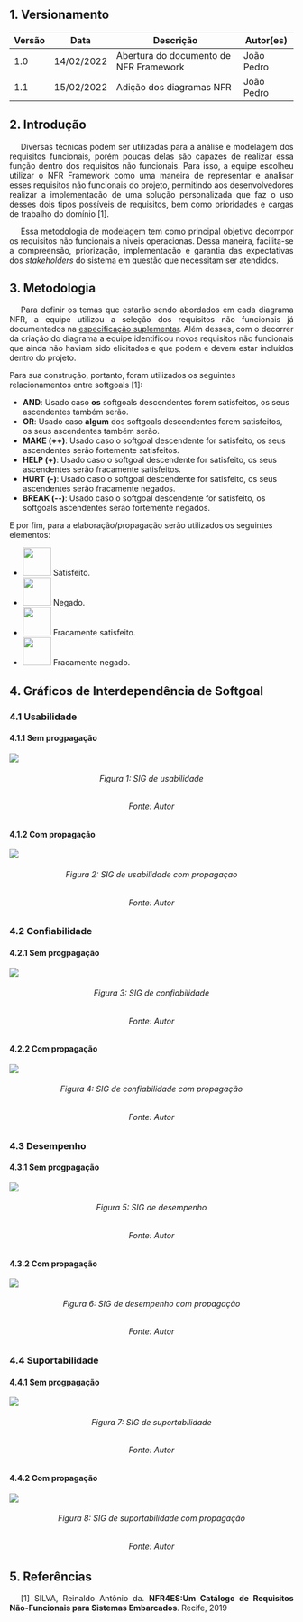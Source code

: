 ## 1. Versionamento

| Versão | Data  | Descrição                              | Autor(es)       |
| ------ | ----- | -------------------------------------- | --------------- |
| 1.0 | 14/02/2022 | Abertura do documento de NFR Framework | João Pedro |
| 1.1 | 15/02/2022 | Adição dos diagramas NFR | João Pedro |

## 2. Introdução
<p style="text-align: justify; text-indent: 20px">Diversas técnicas podem ser utilizadas para a análise e modelagem dos requisitos funcionais, porém poucas delas são capazes de realizar essa função dentro dos requisitos não funcionais. Para isso, a equipe escolheu utilizar o NFR Framework como uma maneira de representar e analisar esses requisitos não funcionais do projeto, permitindo aos desenvolvedores realizar a implementação de uma solução personalizada que faz o uso desses dois tipos possíveis de requisitos, bem como prioridades e cargas de trabalho do domínio [1].</p>
<p style="text-align: justify; text-indent: 20px">Essa metodologia de modelagem tem como principal objetivo decompor os requisitos não funcionais a niveis operacionas. Dessa maneira, facilita-se a compreensão, priorização, implementação e garantia das expectativas dos <i>stakeholders</i> do sistema em questão que necessitam ser atendidos.</p>

## 3. Metodologia
<p style="text-align: justify; text-indent: 20px">Para definir os temas que estarão sendo abordados em cada diagrama NFR, a equipe utilizou a seleção dos requisitos não funcionais já documentados na <a href="../especificacao_suplementar">especificação suplementar</a>. Além desses, com o decorrer da criação do diagrama a equipe identificou novos requisitos não funcionais que ainda não haviam sido elicitados e que podem e devem estar incluídos dentro do projeto.</p>

Para sua construção, portanto, foram utilizados os seguintes relacionamentos entre softgoals [1]: 

* **AND**: Usado caso <b>os</b> softgoals descendentes forem satisfeitos, os seus ascendentes também serão.
* **OR**: Usado caso <b>algum</b> dos softgoals descendentes forem satisfeitos, os seus ascendentes também serão.
* **MAKE (++)**: Usado caso o softgoal descendente for satisfeito, os seus ascendentes serão fortemente satisfeitos.
* **HELP (+)**: Usado caso o softgoal descendente for satisfeito, os seus ascendentes serão fracamente satisfeitos.
* **HURT (-)**: Usado caso o softgoal descendente for satisfeito, os seus ascendentes serão fracamente negados.
* **BREAK (--)**: Usado caso o softgoal descendente for satisfeito, os softgoals ascendentes serão fortemente negados.

E por fim, para a elaboração/propagação serão utilizados os seguintes elementos:

* <img src="https://user-images.githubusercontent.com/74625814/132792024-ea80c111-9026-4d63-a9ea-7d1fcdfa3f67.png" width="50"/> Satisfeito.
* <img src="https://user-images.githubusercontent.com/74625814/132792077-05580cd5-a83f-4437-94fc-67e15b82aafa.png" width="50"/> Negado.
* <img src="https://user-images.githubusercontent.com/74625814/132791951-ffad085e-c92e-47d0-9cdd-e3aedefc58e2.png" width="50"/> Fracamente satisfeito. 
* <img src="https://user-images.githubusercontent.com/74625814/132792526-b64033fa-2bf4-449c-9e96-0263a458c3d4.png" width="50"/> Fracamente negado.

## 4. Gráficos de Interdependência de Softgoal

### 4.1 Usabilidade
#### 4.1.1 Sem progpagação

<img class="zoom" src="../../../assets/modelagem/agil/usabilidade.png">
<h6 align = "center">Figura 1: SIG de usabilidade</h6>
<h6 align = "center">Fonte: Autor</h6>

#### 4.1.2 Com propagação

<img class="zoom" src="../../../assets/modelagem/agil/usabilidade_propagado.png">
<h6 align = "center">Figura 2: SIG de usabilidade com propagaçao</h6>
<h6 align = "center">Fonte: Autor</h6>

### 4.2 Confiabilidade
#### 4.2.1 Sem progpagação

<img class="zoom" src="../../../assets/modelagem/agil/confiabilidade.png">
<h6 align = "center">Figura 3: SIG de confiabilidade</h6>
<h6 align = "center">Fonte: Autor</h6>

#### 4.2.2 Com propagação

<img class="zoom" src="../../../assets/modelagem/agil/confiabilidade_propagado.png">
<h6 align = "center">Figura 4: SIG de confiabilidade com propagação</h6>
<h6 align = "center">Fonte: Autor</h6>

### 4.3 Desempenho
#### 4.3.1 Sem progpagação

<img class="zoom" src="../../../assets/modelagem/agil/desempenho.png">
<h6 align = "center">Figura 5: SIG de desempenho</h6>
<h6 align = "center">Fonte: Autor</h6>

#### 4.3.2 Com propagação

<img class="zoom" src="../../../assets/modelagem/agil/desempenho_propagado.png">
<h6 align = "center">Figura 6: SIG de desempenho com propagação</h6>
<h6 align = "center">Fonte: Autor</h6>

### 4.4 Suportabilidade
#### 4.4.1 Sem progpagação

<img class="zoom" src="../../../assets/modelagem/agil/suportabilidade.png">
<h6 align = "center">Figura 7: SIG de suportabilidade</h6>
<h6 align = "center">Fonte: Autor</h6>

#### 4.4.2 Com propagação

<img class="zoom" src="../../../assets/modelagem/agil/suportabilidade_propagado.png">
<h6 align = "center">Figura 8: SIG de suportabilidade com propagação</h6>
<h6 align = "center">Fonte: Autor</h6>

## 5. Referências 

<p style="text-align: justify; text-indent: 20px">[1] SILVA, Reinaldo Antônio da. <b>NFR4ES:Um Catálogo de Requisitos Não-Funcionais para Sistemas Embarcados</b>. Recife, 2019</p>
